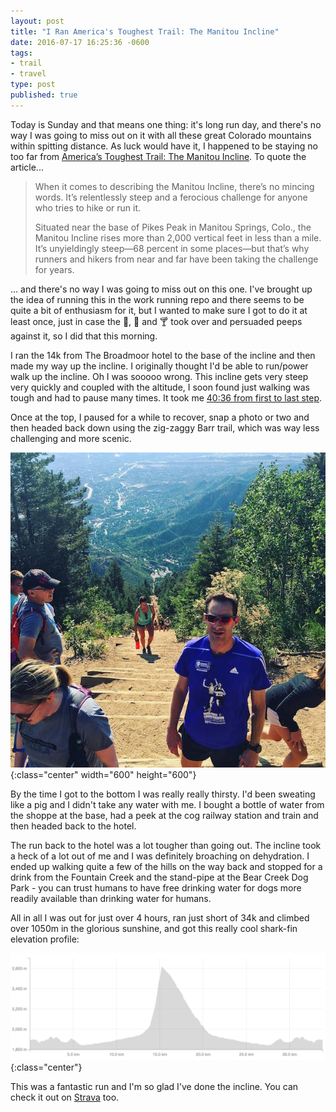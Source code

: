 ```yaml
---
layout: post
title: "I Ran America's Toughest Trail: The Manitou Incline"
date: 2016-07-17 16:25:36 -0600
tags:
- trail
- travel
type: post
published: true
---
```


Today is Sunday and that means one thing: it's long run day, and there's no way I was going to miss out on it with all these great Colorado mountains within spitting distance.  As luck would have it, I happened to be staying no too far from [America’s Toughest Trail: The Manitou Incline](http://running.competitor.com/2016/06/trail-running/americas-toughest-trail-the-manitou-incline_152535).  To quote the article...

> When it comes to describing the Manitou Incline, there’s no mincing words. It’s relentlessly steep and a ferocious challenge for anyone who tries to hike or run it.
>
>Situated near the base of Pikes Peak in Manitou Springs, Colo., the Manitou Incline rises more than 2,000 vertical feet in less than a mile. It’s unyieldingly steep—68 percent in some places—but that’s why runners and hikers from near and far have been taking the challenge for years.

... and there's no way I was going to miss out on this one. I've brought up the idea of running this in the work running repo and there seems to be quite a bit of enthusiasm for it, but I wanted to make sure I got to do it at least once, just in case the :beers:, :wine_glass: and :cocktail: took over and persuaded peeps against it, so I did that this morning.

I ran the 14k from The Broadmoor hotel to the base of the incline and then made my way up the incline.  I originally thought I'd be able to run/power walk up the incline.  Oh I was sooooo wrong. This incline gets very steep very quickly and coupled with the altitude, I soon found just walking was tough and had to pause many times. It took me [40:36 from first to last step](https://www.strava.com/activities/644200334/segments/15749715025).

Once at the top, I paused for a while to recover, snap a photo or two and then headed back down using the zig-zaggy Barr trail, which was way less challenging and more scenic.

![The Incline Summit](/assets/top-manitou-incline.jpg){:class="center" width="600" height="600"}

By the time I got to the bottom I was really really thirsty. I'd been sweating like a pig and I didn't take any water with me.  I bought a bottle of water from the shoppe at the base, had a peek at the cog railway station and train and then headed back to the hotel.

The run back to the hotel was a lot tougher than going out. The incline took a heck of a lot out of me and I was definitely broaching on dehydration. I ended up walking quite a few of the hills on the way back and stopped for a drink from the Fountain Creek and the stand-pipe at the Bear Creek Dog Park - you can trust humans to have free drinking water for dogs more readily available than drinking water for humans.

All in all I was out for just over 4 hours, ran just short of 34k and climbed over 1050m in the glorious sunshine, and got this really cool shark-fin elevation profile:

![Shark-fin elevation profile](/assets/shark-fin-profile.png){:class="center"}

This was a fantastic run and I'm so glad I've done the incline. You can check it out on [Strava](https://www.strava.com/activities/644200334) too.
